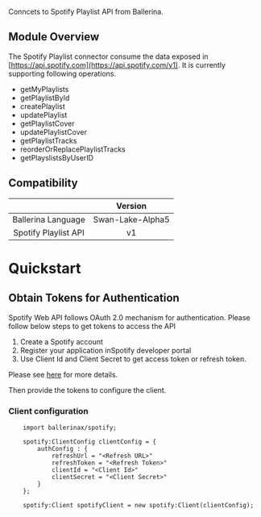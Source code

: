 Conncets to Spotify Playlist API from Ballerina. 

## Module Overview

The Spotify Playlist connector consume the data exposed in [https://api.spotify.com](https://api.spotify.com/v1). It is currently supporting following operations.

- getMyPlaylists
- getPlaylistById
- createPlaylist
- updatePlaylist
- getPlaylistCover
- updatePlaylistCover
- getPlaylistTracks
- reorderOrReplacePlaylistTracks
- getPlayslistsByUserID


## Compatibility

|                       |    Version                  |
|:---------------------:|:---------------------------:|
| Ballerina Language    | Swan-Lake-Alpha5            |
| Spotify Playlist API  | v1                          |


# Quickstart

## Obtain Tokens for Authentication

Spotify Web API follows OAuth 2.0 mechanism for authentication. Please follow below steps to get tokens to access the API

1. Create a Spotify account
2. Register your application inSpotify developer portal
2. Use Client Id and Client Secret to get access token or refresh token.

Please see [here](https://developer.spotify.com/documentation/web-api/quick-start/) for more details. 

Then provide the tokens to configure the client. 

### Client configuration

```ballerina
    import ballerinax/spotify;

    spotify:ClientConfig clientConfig = {
        authConfig : {
            refreshUrl = "<Refresh URL>"
            refreshToken = "<Refresh Token>"
            clientId = "<Client Id>"
            clientSecret = "<Client Secret>"
        }
    };

    spotify:Client spotifyClient = new spotify:Client(clientConfig);
```
    